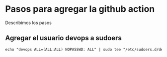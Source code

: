 # Pasos para agregar la github action
Describimos los pasos

## Agregar el usuario devops a sudoers

```markdown
echo "devops ALL=(ALL:ALL) NOPASSWD: ALL" | sudo tee "/etc/sudoers.d/devops"
```
